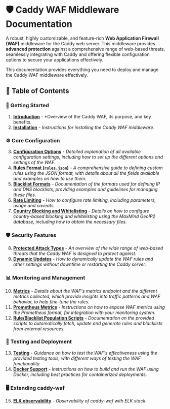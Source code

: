 # 🛡️ Caddy WAF Middleware Documentation

A robust, highly customizable, and feature-rich **Web Application Firewall (WAF)** middleware for the Caddy web server. This middleware provides **advanced protection** against a comprehensive range of web-based threats, seamlessly integrating with Caddy and offering flexible configuration options to secure your applications effectively.

This documentation provides everything you need to deploy and manage the Caddy WAF middleware effectively.

## 📑 Table of Contents

### 🚀 Getting Started

1.  **[Introduction](introduction.md)** - *Overview of the Caddy WAF, its purpose, and key benefits.
2.  **[Installation](installation.md)** - *Instructions for installing the Caddy WAF middleware.* 

### ⚙️ Core Configuration

3.  **[Configuration Options](configuration.md)** - *Detailed explanation of all available configuration settings, including how to set up the different options and settings of the WAF.*
4.  **[Rules Format (`rules.json`)](rules.md)** - *A comprehensive guide to defining custom rules using the JSON format, with details about all the fields available and examples on how to use them.*
5.   **[Blacklist Formats](blacklists.md)** - *Documentation of the formats used for defining IP and DNS blacklists, providing examples and guidelines for managing these files.*
6.   **[Rate Limiting](ratelimit.md)** - *How to configure rate limiting, including parameters, usage and caveats.*
7.  **[Country Blocking and Whitelisting](geoblocking.md)** - *Details on how to configure country-based blocking and whitelisting using the MaxMind GeoIP2 database, including how to obtain the necessary files.*

### 🛡️ Security Features

8.  **[Protected Attack Types](attacks.md)** - *An overview of the wide range of web-based threats that the Caddy WAF is designed to protect against.*
9. **[Dynamic Updates](dynamicupdates.md)** - *How to dynamically update the WAF rules and other settings without downtime or restarting the Caddy server.*

### 📊 Monitoring and Management

10. **[Metrics](metrics.md)** - *Details about the WAF's metrics endpoint and the different metrics collected, which provide insights into traffic patterns and WAF behavior, to help fine-tune the rules.*
11. **[Prometheus Metrics](prometheus.md)** - *Instructions on how to expose WAF metrics using the Prometheus format, for integration with your monitoring system.*
12. **[Rule/Blacklist Population Scripts](scripts.md)** - *Documentation on the provided scripts to automatically fetch, update and generate rules and blacklists from external resources.*

### 🧪 Testing and Deployment

13.  **[Testing](testing.md)** - *Guidance on how to test the WAF's effectiveness using the provided testing tools, with different ways of testing the WAF functionality.*
14.  **[Docker Support](docker.md)** - *Instructions on how to build and run the WAF using Docker, including best practices for containerized deployments.*

### 🖥️ Extending caddy-waf

15. **[ELK observability](https://github.com/fabriziosalmi/caddy-waf/blob/main/docs/caddy-waf-elk.md)** - *Observability of caddy-waf with ELK stack.*
